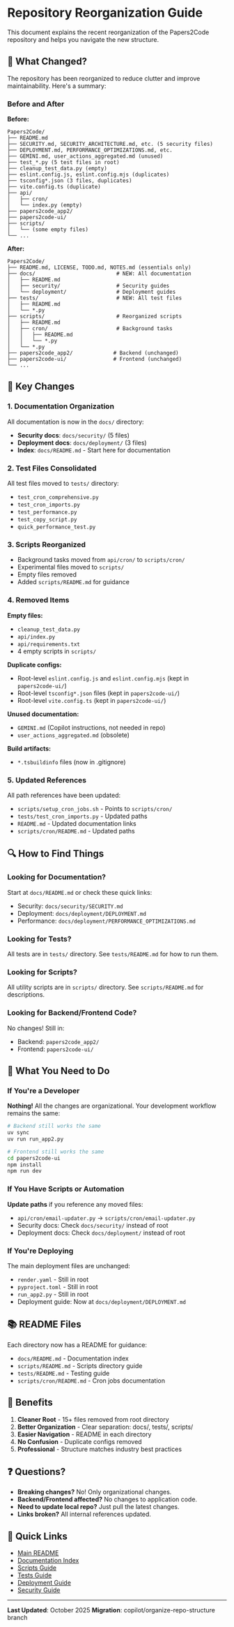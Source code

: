 # Repository Reorganization Guide

This document explains the recent reorganization of the Papers2Code repository and helps you navigate the new structure.

## 🎯 What Changed?

The repository has been reorganized to reduce clutter and improve maintainability. Here's a summary:

### Before and After

**Before:**
```
Papers2Code/
├── README.md
├── SECURITY.md, SECURITY_ARCHITECTURE.md, etc. (5 security files)
├── DEPLOYMENT.md, PERFORMANCE_OPTIMIZATIONS.md, etc.
├── GEMINI.md, user_actions_aggregated.md (unused)
├── test_*.py (5 test files in root)
├── cleanup_test_data.py (empty)
├── eslint.config.js, eslint.config.mjs (duplicates)
├── tsconfig*.json (3 files, duplicates)
├── vite.config.ts (duplicate)
├── api/
│   ├── cron/
│   └── index.py (empty)
├── papers2code_app2/
├── papers2code-ui/
├── scripts/
│   └── (some empty files)
└── ...
```

**After:**
```
Papers2Code/
├── README.md, LICENSE, TODO.md, NOTES.md (essentials only)
├── docs/                          # NEW: All documentation
│   ├── README.md
│   ├── security/                  # Security guides
│   └── deployment/                # Deployment guides
├── tests/                         # NEW: All test files
│   ├── README.md
│   └── *.py
├── scripts/                       # Reorganized scripts
│   ├── README.md
│   ├── cron/                      # Background tasks
│   │   ├── README.md
│   │   └── *.py
│   └── *.py
├── papers2code_app2/             # Backend (unchanged)
├── papers2code-ui/               # Frontend (unchanged)
└── ...
```

## 📝 Key Changes

### 1. Documentation Organization
All documentation is now in the `docs/` directory:
- **Security docs**: `docs/security/` (5 files)
- **Deployment docs**: `docs/deployment/` (3 files)
- **Index**: `docs/README.md` - Start here for documentation

### 2. Test Files Consolidated
All test files moved to `tests/` directory:
- `test_cron_comprehensive.py`
- `test_cron_imports.py`
- `test_performance.py`
- `test_copy_script.py`
- `quick_performance_test.py`

### 3. Scripts Reorganized
- Background tasks moved from `api/cron/` to `scripts/cron/`
- Experimental files moved to `scripts/`
- Empty files removed
- Added `scripts/README.md` for guidance

### 4. Removed Items
**Empty files:**
- `cleanup_test_data.py`
- `api/index.py`
- `api/requirements.txt`
- 4 empty scripts in `scripts/`

**Duplicate configs:**
- Root-level `eslint.config.js` and `eslint.config.mjs` (kept in `papers2code-ui/`)
- Root-level `tsconfig*.json` files (kept in `papers2code-ui/`)
- Root-level `vite.config.ts` (kept in `papers2code-ui/`)

**Unused documentation:**
- `GEMINI.md` (Copilot instructions, not needed in repo)
- `user_actions_aggregated.md` (obsolete)

**Build artifacts:**
- `*.tsbuildinfo` files (now in .gitignore)

### 5. Updated References
All path references have been updated:
- `scripts/setup_cron_jobs.sh` - Points to `scripts/cron/`
- `tests/test_cron_imports.py` - Updated paths
- `README.md` - Updated documentation links
- `scripts/cron/README.md` - Updated paths

## 🔍 How to Find Things

### Looking for Documentation?
Start at `docs/README.md` or check these quick links:
- Security: `docs/security/SECURITY.md`
- Deployment: `docs/deployment/DEPLOYMENT.md`
- Performance: `docs/deployment/PERFORMANCE_OPTIMIZATIONS.md`

### Looking for Tests?
All tests are in `tests/` directory. See `tests/README.md` for how to run them.

### Looking for Scripts?
All utility scripts are in `scripts/` directory. See `scripts/README.md` for descriptions.

### Looking for Backend/Frontend Code?
No changes! Still in:
- Backend: `papers2code_app2/`
- Frontend: `papers2code-ui/`

## 🚀 What You Need to Do

### If You're a Developer

**Nothing!** All the changes are organizational. Your development workflow remains the same:

```bash
# Backend still works the same
uv sync
uv run run_app2.py

# Frontend still works the same
cd papers2code-ui
npm install
npm run dev
```

### If You Have Scripts or Automation

**Update paths** if you reference any moved files:
- `api/cron/email-updater.py` → `scripts/cron/email-updater.py`
- Security docs: Check `docs/security/` instead of root
- Deployment docs: Check `docs/deployment/` instead of root

### If You're Deploying

The main deployment files are unchanged:
- `render.yaml` - Still in root
- `pyproject.toml` - Still in root
- `run_app2.py` - Still in root
- Deployment guide: Now at `docs/deployment/DEPLOYMENT.md`

## 📚 README Files

Each directory now has a README for guidance:
- `docs/README.md` - Documentation index
- `scripts/README.md` - Scripts directory guide
- `tests/README.md` - Testing guide
- `scripts/cron/README.md` - Cron jobs documentation

## 🎯 Benefits

1. **Cleaner Root** - 15+ files removed from root directory
2. **Better Organization** - Clear separation: docs/, tests/, scripts/
3. **Easier Navigation** - README in each directory
4. **No Confusion** - Duplicate configs removed
5. **Professional** - Structure matches industry best practices

## ❓ Questions?

- **Breaking changes?** No! Only organizational changes.
- **Backend/Frontend affected?** No changes to application code.
- **Need to update local repo?** Just pull the latest changes.
- **Links broken?** All internal references updated.

## 🔗 Quick Links

- [Main README](../README.md)
- [Documentation Index](README.md)
- [Scripts Guide](../scripts/README.md)
- [Tests Guide](../tests/README.md)
- [Deployment Guide](deployment/DEPLOYMENT.md)
- [Security Guide](security/SECURITY.md)

---

**Last Updated**: October 2025
**Migration**: copilot/organize-repo-structure branch
